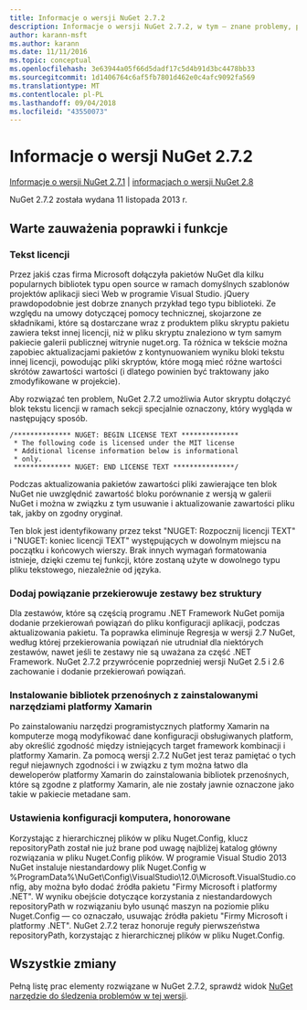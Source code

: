 ```yaml
---
title: Informacje o wersji NuGet 2.7.2
description: Informacje o wersji NuGet 2.7.2, w tym — znane problemy, poprawki, funkcje dodane i DCRs.
author: karann-msft
ms.author: karann
ms.date: 11/11/2016
ms.topic: conceptual
ms.openlocfilehash: 3e63944a05f66d5dadf17c5d4b91d3bc4478bb33
ms.sourcegitcommit: 1d1406764c6af5fb7801d462e0c4afc9092fa569
ms.translationtype: MT
ms.contentlocale: pl-PL
ms.lasthandoff: 09/04/2018
ms.locfileid: "43550073"
---
```

# <a name="nuget-272-release-notes"></a>Informacje o wersji NuGet 2.7.2

[Informacje o wersji NuGet 2.7.1](../release-notes/nuget-2.7.1.md) | [informacjach o wersji NuGet 2.8](../release-notes/nuget-2.8.md)

NuGet 2.7.2 została wydana 11 listopada 2013 r.

## <a name="noteworthy-bug-fixes-and-features"></a>Warte zauważenia poprawki i funkcje

### <a name="license-text"></a>Tekst licencji
Przez jakiś czas firma Microsoft dołączyła pakietów NuGet dla kilku popularnych bibliotek typu open source w ramach domyślnych szablonów projektów aplikacji sieci Web w programie Visual Studio. jQuery prawdopodobnie jest dobrze znanych przykład tego typu biblioteki. Ze względu na umowy dotyczącej pomocy technicznej, skojarzone ze składnikami, które są dostarczane wraz z produktem pliku skryptu pakietu zawiera tekst innej licencji, niż w pliku skryptu znaleziono w tym samym pakiecie galerii publicznej witrynie nuget.org. Ta różnica w tekście można zapobiec aktualizacjami pakietów z kontynuowaniem wyniku bloki tekstu innej licencji, powodując pliki skryptów, które mogą mieć różne wartości skrótów zawartości wartości (i dlatego powinien być traktowany jako zmodyfikowane w projekcie).

Aby rozwiązać ten problem, NuGet 2.7.2 umożliwia Autor skryptu dołączyć blok tekstu licencji w ramach sekcji specjalnie oznaczony, który wygląda w następujący sposób.

    /************** NUGET: BEGIN LICENSE TEXT **************
     * The following code is licensed under the MIT license
     * Additional license information below is informational
     * only.
     ************** NUGET: END LICENSE TEXT ***************/

Podczas aktualizowania pakietów zawartości pliki zawierające ten blok NuGet nie uwzględnić zawartość bloku porównanie z wersją w galerii NuGet i można w związku z tym usuwanie i aktualizowanie zawartości pliku tak, jakby on zgodny oryginał.

Ten blok jest identyfikowany przez tekst "NUGET: Rozpocznij licencji TEXT" i "NUGET: koniec licencji TEXT" występujących w dowolnym miejscu na początku i końcowych wierszy.  Brak innych wymagań formatowania istnieje, dzięki czemu tej funkcji, które zostaną użyte w dowolnego typu pliku tekstowego, niezależnie od języka.

### <a name="add-binding-redirects-for-non-framework-assemblies"></a>Dodaj powiązanie przekierowuje zestawy bez struktury
Dla zestawów, które są częścią programu .NET Framework NuGet pomija dodanie przekierowań powiązań do pliku konfiguracji aplikacji, podczas aktualizowania pakietu. Ta poprawka eliminuje Regresja w wersji 2.7 NuGet, według której przekierowania powiązań nie utrudniał dla niektórych zestawów, nawet jeśli te zestawy nie są uważana za część .NET Framework. NuGet 2.7.2 przywrócenie poprzedniej wersji NuGet 2.5 i 2.6 zachowanie i dodanie przekierowań powiązań.

### <a name="installing-portable-libraries-with-xamarin-tools-installed"></a>Instalowanie bibliotek przenośnych z zainstalowanymi narzędziami platformy Xamarin
Po zainstalowaniu narzędzi programistycznych platformy Xamarin na komputerze mogą modyfikować dane konfiguracji obsługiwanych platform, aby określić zgodność między istniejących target framework kombinacji i platformy Xamarin. Za pomocą wersji 2.7.2 NuGet jest teraz pamiętać o tych reguł niejawnych zgodności i w związku z tym można łatwo dla deweloperów platformy Xamarin do zainstalowania bibliotek przenośnych, które są zgodne z platformy Xamarin, ale nie zostały jawnie oznaczone jako takie w pakiecie metadane sam.

### <a name="machine-wide-configuration-settings-honored"></a>Ustawienia konfiguracji komputera, honorowane
Korzystając z hierarchicznej plików w pliku Nuget.Config, klucz repositoryPath został nie już brane pod uwagę najbliżej katalog główny rozwiązania w pliku Nuget.Config plików. W programie Visual Studio 2013 NuGet instaluje niestandardowy plik Nuget.Config w %ProgramData%\NuGet\Config\VisualStudio\12.0\Microsoft.VisualStudio.config, aby można było dodać źródła pakietu "Firmy Microsoft i platformy .NET". W wyniku obejście dotyczące korzystania z niestandardowych repositoryPath w rozwiązaniu było usunąć maszyn na poziomie pliku Nuget.Config — co oznaczało, usuwając źródła pakietu "Firmy Microsoft i platformy .NET". NuGet 2.7.2 teraz honoruje reguły pierwszeństwa repositoryPath, korzystając z hierarchicznej plików w pliku Nuget.Config.

## <a name="all-changes"></a>Wszystkie zmiany
Pełną listę prac elementy rozwiązane w NuGet 2.7.2, sprawdź widok [NuGet narzędzie do śledzenia problemów w tej wersji](https://nuget.codeplex.com/workitem/list/advanced?keyword=&status=All&type=All&priority=All&release=NuGet%202.7.2&assignedTo=All&component=All&sortField=LastUpdatedDate&sortDirection=Descending&page=0&reasonClosed=Fixed).
